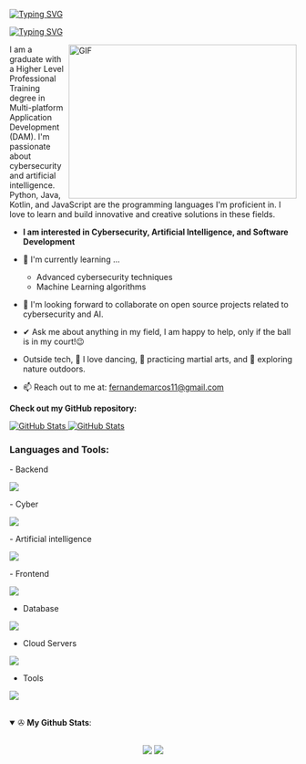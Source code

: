 <a href="https://git.io/typing-svg"><img src="https://readme-typing-svg.herokuapp.com?font=Fira+Code&weight=600&size=30&duration=3000&pause=5000&color=851c73&center=true&vCenter=true&width=1000&lines=Hi+there%2C+I'm+Marcos+Fernández" alt="Typing SVG" /></a>

<a href="https://git.io/typing-svg"><img src="https://readme-typing-svg.herokuapp.com?font=Fira+Code&weight=400&size=25&duration=3000&pause=5000&color=32A8BBFF&center=true&vCenter=true&width=1000&lines=A+passionate+frontend+and+backend+developer+from+Spain" alt="Typing SVG" /></a>

<img align="right" top="500" height="270" width="400" alt="GIF" src="https://github.com/sharif-islam96403/sharif-islam96403/blob/main/CatCode.gif">

I am a graduate with a Higher Level Professional Training degree in Multi-platform Application Development (DAM). I'm passionate about cybersecurity and artificial intelligence. Python, Java, Kotlin, and JavaScript are the programming languages I'm proficient in. I love to learn and build innovative and creative solutions in these fields.

* **I am interested in Cybersecurity, Artificial Intelligence, and Software Development**

- 🌱 I'm currently learning ...
  - Advanced cybersecurity techniques
  - Machine Learning algorithms

- 👯 I'm looking forward to collaborate on open source projects related to cybersecurity and AI.

- ✔ Ask me about anything in my field, I am happy to help, only if the ball is in my court!😉<br>

- Outside tech, 💃 I love dancing, 🥋 practicing martial arts, and 🌴 exploring nature outdoors.

- 📫 Reach out to me at: <a href="fernandemarcos11@gmail.com">fernandemarcos11@gmail.com</a>

__Check out my GitHub repository:__

<div>
  <p>
    <a href="https://github.com/mfernandez69/portaFolioGrupal.git">
      <img src="https://github-readme-stats.vercel.app/api/pin/?username=mfernandez69&repo=portaFolioGrupal&theme=gotham" alt="GitHub Stats" />
    </a>
    <a href="https://github.com/mfernandez69/springWeb.git">
      <img src="https://github-readme-stats.vercel.app/api/pin/?username=mfernandez69&repo=springWeb&theme=gotham" alt="GitHub Stats" />
    </a>
  </p>
</div>

<h3 align="left">Languages and Tools:</h3>
- Backend
<p align="left">
  <a href="https://skillicons.dev">
    <img  src="https://skillicons.dev/icons?i=kotlin,php,java,nodejs,py,spring,express,sequelize,prisma,hibernate" />
  </a>
</p>
- Cyber
<p align="left">
  <a href="https://skillicons.dev">
    <img src="https://skillicons.dev/icons?i=bash,terraform,ubuntu,kali,kubernetes" />
  </a>
</p>
- Artificial intelligence
<p align="left">
  <a href="https://skillicons.dev">
    <img src="https://skillicons.dev/icons?i=tensorflow,pytorch" />
  </a>
</p>
- Frontend
<p align="left">
  <a href="https://skillicons.dev">
    <img src="https://skillicons.dev/icons?i=astro,angular,nextjs,django,tailwind" />
  </a>
</p>

- Database
<p align="left">
  <a href="https://skillicons.dev">
    <img src="https://skillicons.dev/icons?i=mongodb,mysql,firebase" />
  </a>
</p>

- Cloud Servers
<p align="left">
  <a href="https://skillicons.dev">
    <img src="https://skillicons.dev/icons?i=azure,aws" />
  </a>
</p>

- Tools
<p align="left">
  <a href="https://skillicons.dev">
    <img src="https://skillicons.dev/icons?i=git,github,docker,figma,vscode,eclipse,postman,linux,unity,blender,arduino,idea,jest" />
  </a>
</p>

<br/>

<details open>
 <summary> ✇ <b>My Github Stats</b>: </summary>
<br>
  
<p align = "center">
  <img src = "https://github-readme-stats.vercel.app/api?username=mfernandez69&show_icons=true&include_all_commits=true&hide_border=true&theme=gotham&include_all_commits=true&count_private=true&line_height=27">
  <img src = "https://github-readme-stats.vercel.app/api/top-langs/?username=mfernandez69&hide_border=true&theme=gotham">
</p>

</details>
